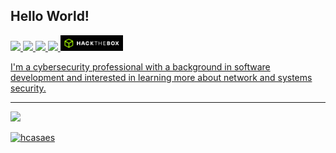 ## Hello World!

<a href="https://linkedin.com/in/hugocasaes" target="_blank"> <img src="https://img.shields.io/badge/LinkedIn-%230077B5.svg?style=for-the-badge&logo=linkedin&logoColor=white">
<a href="mailto:hugocasaes@gmail.com" target="_blank"> <img src="https://img.shields.io/badge/Gmail-D14836?style=for-the-badge&logo=gmail&logoColor=white">
<a href="https://hcasaes.github.io/" target="_blank"> <img src="https://img.shields.io/badge/GitHub-100000?style=for-the-badge&logo=github&logoColor=white">
<a href="https://codepen.io/hcasaes" target="_blank"> <img src="https://img.shields.io/badge/Codepen-000000?style=for-the-badge&logo=codepen&logoColor=white">
<a href="https://app.hackthebox.com/profile/1649724" target="_blank"> <img src="https://raw.githubusercontent.com/hcasaes/HackTheBox-write-ups/main/Machines/htblogo.png" width="100" height="25">

I'm a cybersecurity professional with a background in software development and interested in learning more about network and systems security.
_________________________________________________________________________
![](https://github-readme-stats.vercel.app/api/top-langs/?username=hcasaes&theme=dark&hide_border=true&layout=compact&include_all_commits=true&count_private=true&hide=json,properties,stylus,coffescript&card_width=495px)

<p align="left"> <img src="https://komarev.com/ghpvc/?username=hcasaes&label=Profile%20views&color=0e75b6&style=flat" alt="hcasaes" /> </p>
